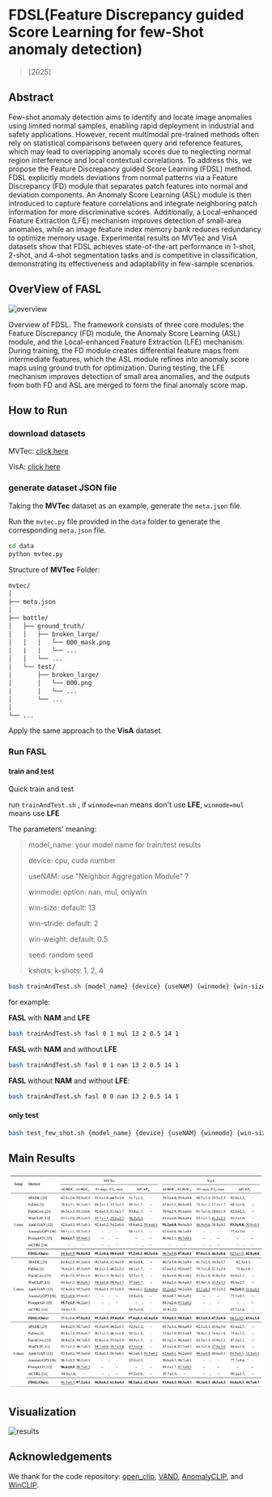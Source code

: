 # FDSL(Feature Discrepancy guided Score Learning for few-Shot anomaly detection)

> [2025]

## Abstract

Few-shot anomaly detection aims to identify and locate image anomalies using limited normal samples, enabling rapid deployment in industrial and safety applications. However, recent multimodal pre-trained methods often rely on statistical comparisons between query and reference features, which may lead to overlapping anomaly scores due to neglecting normal region interference and local contextual correlations. To address this, we propose the Feature Discrepancy guided Score Learning (FDSL) method. FDSL explicitly models deviations from normal patterns via a Feature Discrepancy (FD) module that separates patch features into normal and deviation components. An Anomaly Score Learning (ASL) module is then introduced to capture feature correlations and integrate neighboring patch information for more discriminative scores. Additionally, a Local-enhanced Feature Extraction (LFE) mechanism improves detection of small-area anomalies, while an image feature index memory bank reduces redundancy to optimize memory usage. Experimental results on MVTec and VisA datasets show that FDSL achieves state-of-the-art performance in 1-shot, 2-shot, and 4-shot segmentation tasks and is competitive in classification, demonstrating its effectiveness and adaptability in few-sample scenarios.

## OverView of FASL

![overview](./assets/main-pic.png) 

Overview of FDSL. The framework consists of three core modules: the Feature Discrepancy (FD) module, the Anomaly Score Learning (ASL) module, and the Local-enhanced Feature Extraction (LFE) mechanism. During training, the FD module creates differential feature maps from intermediate features, which the ASL module refines into anomaly score maps using ground truth for optimization. During testing, the LFE mechanism improves detection of small area anomalies, and the outputs from both FD and ASL are merged to form the final anomaly score map.

## How to Run

### download datasets

MVTec: [click here](https://www.mvtec.com/company/research/datasets/mvtec-ad)

VisA: [click here](https://github.com/amazon-science/spot-diff)

### generate dataset JSON file

Taking the **MVTec** dataset as an example, generate the `meta.json` file.

Run the `mvtec.py` file provided in the `data` folder to generate the corresponding `meta.json` file.

~~~bash
cd data
python mvtec.py
~~~

Structure of **MVTec** Folder:

~~~
mvtec/
│
├── meta.json
│
├── bottle/
│   ├── ground_truth/
│   │   ├── broken_large/
│   │   │   └── 000_mask.png
|   |   |   └── ...
│   │   └── ...
│   └── test/
│       ├── broken_large/
│       │   └── 000.png
|       |   └── ...
│       └── ...
│   
└── ...
~~~

Apply the same approach to the **VisA** dataset.

### Run FASL

#### train and test

Quick train and test

run `trainAndTest.sh` , if `winmode=nan` means don't use **LFE**, `winmode=mul ` means use **LFE**

The parameters' meaning:

> model_name: 			your model name for train/test results
>
> device: 						cpu, cuda number
>
> useNAM:					use "Neighbor Aggregation Module" ?
>
> winmode:					option: nan, mul, onlywin
>
> win-size:					default: 13
>
> win-stride:				default: 2
>
> win-weight:				default: 0.5
>
> seed:							random seed
>
> kshots:						k-shots: 1, 2, 4

~~~bash
bash trainAndTest.sh {model_name} {device} {useNAM} {winmode} {win-size} {win-stride} {win-weight} {seed} {kshots}
~~~

for example:

**FASL** with **NAM** and **LFE**

~~~bash
bash trainAndTest.sh fasl 0 1 mul 13 2 0.5 14 1
~~~

**FASL** with **NAM** and without **LFE**

~~~bash
bash trainAndTest.sh fasl 0 1 nan 13 2 0.5 14 1
~~~

**FASL** without **NAM** and without **LFE**:

~~~bash
bash trainAndTest.sh fasl 0 0 nan 13 2 0.5 14 1
~~~

#### only test

~~~bash
bash test_few_shot.sh {model_name} {device} {useNAM} {winmode} {win-size} {win-stride} {win-weight} {seed} {kshots}
~~~

## Main Results

![results](./assets/main-results.png) 

## Visualization
![results](./assets/vis.png) 

## Acknowledgements

We thank for the code repository: [open_clip](https://github.com/mlfoundations/open_clip), [VAND](https://github.com/ByChelsea/VAND-APRIL-GAN/tree/master), [AnomalyCLIP](https://github.com/zqhang/AnomalyCLIP),  and [WinCLIP](https://github.com/zqhang/Accurate-WinCLIP-pytorch).

